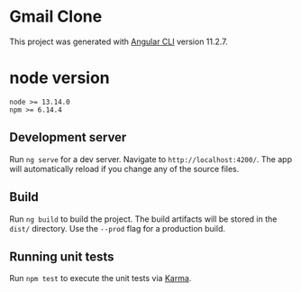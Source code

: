 # Gmail Clone

This project was generated with [Angular CLI](https://github.com/angular/angular-cli) version 11.2.7.

# node version

    node >= 13.14.0
    npm >= 6.14.4
## Development server

Run `ng serve` for a dev server. Navigate to `http://localhost:4200/`. The app will automatically reload if you change any of the source files.

## Build

Run `ng build` to build the project. The build artifacts will be stored in the `dist/` directory. Use the `--prod` flag for a production build.

## Running unit tests

Run `npm test` to execute the unit tests via [Karma](https://karma-runner.github.io).
